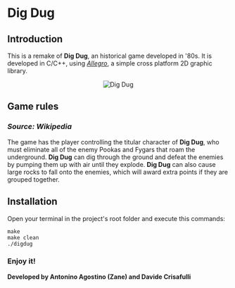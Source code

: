 # Dig Dug

## Introduction

This is a remake of **Dig Dug**, an historical game developed in '80s. It is developed in C/C++, using [*Allegro*](https://liballeg.org/), a simple cross platform 2D graphic library.

<p align="center">
    <img src="https://imgur.com/gr4Xwyt" alt="Dig Dug"></img>
</p>

## Game rules
### *Source: Wikipedia*

The game has the player controlling the titular character of **Dig Dug**, who must eliminate all of the enemy Pookas and Fygars that roam the underground. **Dig Dug** can dig through the ground and defeat the enemies by pumping them up with air until they explode. **Dig Dug** can also cause large rocks to fall onto the enemies, which will award extra points if they are grouped together.


## Installation

Open your terminal in the project's root folder and execute this commands:

```
make
make clean
./digdug

```
### Enjoy it!

**Developed by Antonino Agostino (Zane) and Davide Crisafulli**
